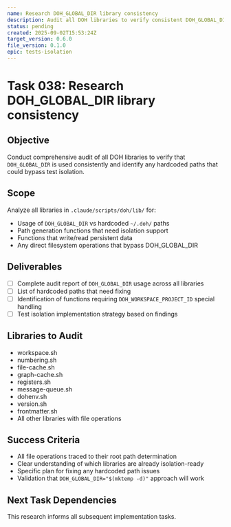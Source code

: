 ```yaml
---
name: Research DOH_GLOBAL_DIR library consistency
description: Audit all DOH libraries to verify consistent DOH_GLOBAL_DIR usage and identify hardcoded paths
status: pending
created: 2025-09-02T15:53:24Z
target_version: 0.6.0
file_version: 0.1.0
epic: tests-isolation
---
```


# Task 038: Research DOH_GLOBAL_DIR library consistency

## Objective
Conduct comprehensive audit of all DOH libraries to verify that `DOH_GLOBAL_DIR` is used consistently and identify any hardcoded paths that could bypass test isolation.

## Scope
Analyze all libraries in `.claude/scripts/doh/lib/` for:
- Usage of `DOH_GLOBAL_DIR` vs hardcoded `~/.doh/` paths
- Path generation functions that need isolation support
- Functions that write/read persistent data
- Any direct filesystem operations that bypass DOH_GLOBAL_DIR

## Deliverables
- [ ] Complete audit report of `DOH_GLOBAL_DIR` usage across all libraries
- [ ] List of hardcoded paths that need fixing
- [ ] Identification of functions requiring `DOH_WORKSPACE_PROJECT_ID` special handling
- [ ] Test isolation implementation strategy based on findings

## Libraries to Audit
- workspace.sh
- numbering.sh  
- file-cache.sh
- graph-cache.sh
- registers.sh
- message-queue.sh
- dohenv.sh
- version.sh
- frontmatter.sh
- All other libraries with file operations

## Success Criteria
- All file operations traced to their root path determination
- Clear understanding of which libraries are already isolation-ready
- Specific plan for fixing any hardcoded path issues
- Validation that `DOH_GLOBAL_DIR="$(mktemp -d)"` approach will work

## Next Task Dependencies
This research informs all subsequent implementation tasks.